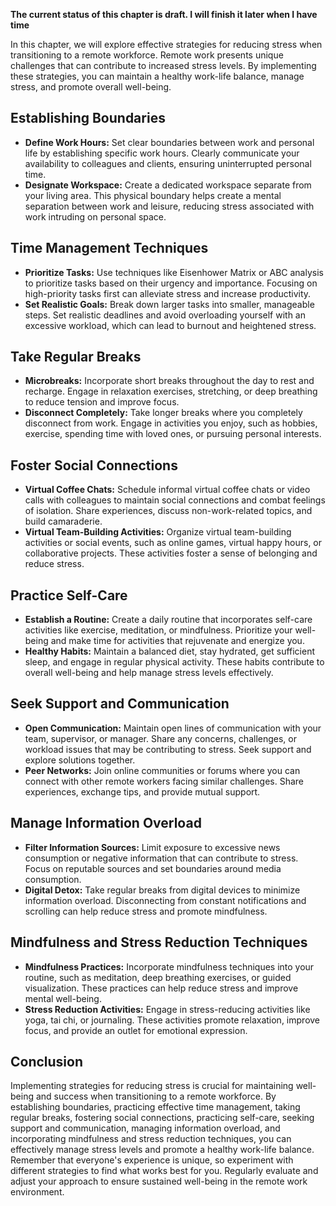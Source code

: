 **The current status of this chapter is draft. I will finish it later when I have time**

In this chapter, we will explore effective strategies for reducing stress when transitioning to a remote workforce. Remote work presents unique challenges that can contribute to increased stress levels. By implementing these strategies, you can maintain a healthy work-life balance, manage stress, and promote overall well-being.

Establishing Boundaries
-----------------------

* **Define Work Hours:** Set clear boundaries between work and personal life by establishing specific work hours. Clearly communicate your availability to colleagues and clients, ensuring uninterrupted personal time.
* **Designate Workspace:** Create a dedicated workspace separate from your living area. This physical boundary helps create a mental separation between work and leisure, reducing stress associated with work intruding on personal space.

Time Management Techniques
--------------------------

* **Prioritize Tasks:** Use techniques like Eisenhower Matrix or ABC analysis to prioritize tasks based on their urgency and importance. Focusing on high-priority tasks first can alleviate stress and increase productivity.
* **Set Realistic Goals:** Break down larger tasks into smaller, manageable steps. Set realistic deadlines and avoid overloading yourself with an excessive workload, which can lead to burnout and heightened stress.

Take Regular Breaks
-------------------

* **Microbreaks:** Incorporate short breaks throughout the day to rest and recharge. Engage in relaxation exercises, stretching, or deep breathing to reduce tension and improve focus.
* **Disconnect Completely:** Take longer breaks where you completely disconnect from work. Engage in activities you enjoy, such as hobbies, exercise, spending time with loved ones, or pursuing personal interests.

Foster Social Connections
-------------------------

* **Virtual Coffee Chats:** Schedule informal virtual coffee chats or video calls with colleagues to maintain social connections and combat feelings of isolation. Share experiences, discuss non-work-related topics, and build camaraderie.
* **Virtual Team-Building Activities:** Organize virtual team-building activities or social events, such as online games, virtual happy hours, or collaborative projects. These activities foster a sense of belonging and reduce stress.

Practice Self-Care
------------------

* **Establish a Routine:** Create a daily routine that incorporates self-care activities like exercise, meditation, or mindfulness. Prioritize your well-being and make time for activities that rejuvenate and energize you.
* **Healthy Habits:** Maintain a balanced diet, stay hydrated, get sufficient sleep, and engage in regular physical activity. These habits contribute to overall well-being and help manage stress levels effectively.

Seek Support and Communication
------------------------------

* **Open Communication:** Maintain open lines of communication with your team, supervisor, or manager. Share any concerns, challenges, or workload issues that may be contributing to stress. Seek support and explore solutions together.
* **Peer Networks:** Join online communities or forums where you can connect with other remote workers facing similar challenges. Share experiences, exchange tips, and provide mutual support.

Manage Information Overload
---------------------------

* **Filter Information Sources:** Limit exposure to excessive news consumption or negative information that can contribute to stress. Focus on reputable sources and set boundaries around media consumption.
* **Digital Detox:** Take regular breaks from digital devices to minimize information overload. Disconnecting from constant notifications and scrolling can help reduce stress and promote mindfulness.

Mindfulness and Stress Reduction Techniques
-------------------------------------------

* **Mindfulness Practices:** Incorporate mindfulness techniques into your routine, such as meditation, deep breathing exercises, or guided visualization. These practices can help reduce stress and improve mental well-being.
* **Stress Reduction Activities:** Engage in stress-reducing activities like yoga, tai chi, or journaling. These activities promote relaxation, improve focus, and provide an outlet for emotional expression.

Conclusion
----------

Implementing strategies for reducing stress is crucial for maintaining well-being and success when transitioning to a remote workforce. By establishing boundaries, practicing effective time management, taking regular breaks, fostering social connections, practicing self-care, seeking support and communication, managing information overload, and incorporating mindfulness and stress reduction techniques, you can effectively manage stress levels and promote a healthy work-life balance. Remember that everyone's experience is unique, so experiment with different strategies to find what works best for you. Regularly evaluate and adjust your approach to ensure sustained well-being in the remote work environment.
